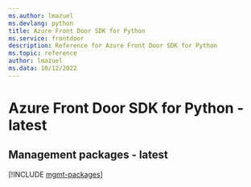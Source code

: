```yaml
---
ms.author: lmazuel
ms.devlang: python
title: Azure Front Door SDK for Python
ms.service: frontdoor
description: Reference for Azure Front Door SDK for Python
ms.topic: reference
author: lmazuel
ms.data: 10/12/2022
---
```

# Azure Front Door SDK for Python - latest

## Management packages - latest
[!INCLUDE [mgmt-packages](front-door-mgmt-index.md)]